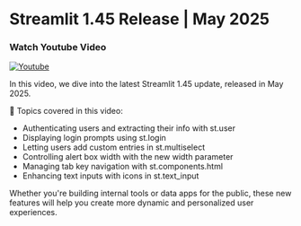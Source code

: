 # Streamlit 1.45 Release | May 2025

### Watch Youtube Video
[![Youtube](https://img.youtube.com/vi/KM4Hj7KIzTo/0.jpg)](https://www.youtube.com/watch?v=KM4Hj7KIzTo "Youtube")

In this video, we dive into the latest Streamlit 1.45 update, released in May 2025.

📝 Topics covered in this video:

- Authenticating users and extracting their info with st.user
- Displaying login prompts using st.login
- Letting users add custom entries in st.multiselect
- Controlling alert box width with the new width parameter
- Managing tab key navigation with st.components.html
- Enhancing text inputs with icons in st.text_input

Whether you're building internal tools or data apps for the public, these new features will help you create more dynamic and personalized user experiences.
